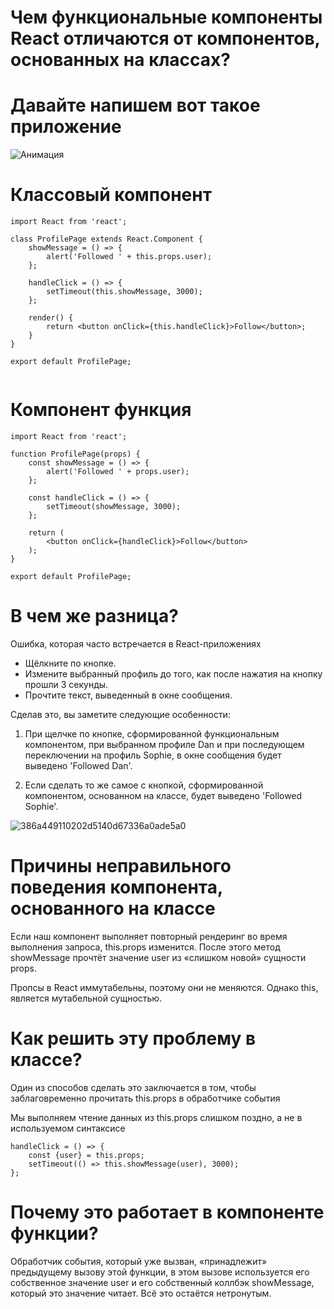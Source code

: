 # Чем функциональные компоненты React отличаются от компонентов, основанных на классах?

# Давайте напишем вот такое приложение 

![Анимация](https://user-images.githubusercontent.com/16369478/121025279-aa939380-c7ad-11eb-9221-f4fca023710e.gif)

# Классовый компонент

```
import React from 'react';

class ProfilePage extends React.Component {
    showMessage = () => {
        alert('Followed ' + this.props.user);
    };

    handleClick = () => {
        setTimeout(this.showMessage, 3000);
    };

    render() {
        return <button onClick={this.handleClick}>Follow</button>;
    }
}

export default ProfilePage;


```

# Компонент функция

```
import React from 'react';

function ProfilePage(props) {
    const showMessage = () => {
        alert('Followed ' + props.user);
    };

    const handleClick = () => {
        setTimeout(showMessage, 3000);
    };

    return (
        <button onClick={handleClick}>Follow</button>
    );
}

export default ProfilePage;

```

# В чем же разница?

Ошибка, которая часто встречается в React-приложениях

- Щёлкните по кнопке.
- Измените выбранный профиль до того, как после нажатия на кнопку прошли 3 секунды.
- Прочтите текст, выведенный в окне сообщения.

Сделав это, вы заметите следующие особенности:

1. При щелчке по кнопке, сформированной функциональным компонентом, при выбранном профиле Dan и при последующем переключении на профиль Sophie, в окне сообщения будет выведено 'Followed Dan'.

2. Если сделать то же самое с кнопкой, сформированной компонентом, основанном на классе, будет выведено 'Followed Sophie'.

![386a449110202d5140d67336a0ade5a0](https://user-images.githubusercontent.com/16369478/121025687-1a098300-c7ae-11eb-9219-ae7694e9e877.gif)

# Причины неправильного поведения компонента, основанного на классе

Если наш компонент выполняет повторный рендеринг во время выполнения запроса, this.props изменится. После этого метод showMessage прочтёт значение user из «слишком новой» сущности props.

Пропсы в React иммутабельны, поэтому они не меняются. Однако this, является мутабельной сущностью.

# Как решить эту проблему в классе?

Один из способов сделать это заключается в том, чтобы заблаговременно прочитать this.props в обработчике события

Мы выполняем чтение данных из this.props слишком поздно, а не в используемом синтаксисе

```
handleClick = () => {
    const {user} = this.props;
    setTimeout(() => this.showMessage(user), 3000);
};

```


# Почему это работает в компоненте функции?

Обработчик события, который уже вызван, «принадлежит» предыдущему вызову этой функции, в этом вызове используется его собственное значение user и его собственный коллбэк showMessage, который это значение читает. Всё это остаётся нетронутым.
